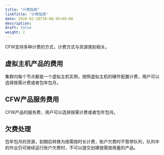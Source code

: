 ```yaml
---
title: "计费指南"
linkTitle: "计费指南"
date: 2020-02-28T10:08:56+09:00
description:
draft: false
weight: 2
---
```




CFW支持多种计费的方式，计费方式与资源类别相关。

## 虚拟主机产品的费用

集群内每个节点都是一个虚拟主机实例，按照虚拟主机的硬件配置计费，用户可以选择按需计费或者包年包月。

## CFW产品服务费用

CFW产品的服务费，用户可以选择按需计费或者包年包月。

## 欠费处理

包年包月的资源，到期后转换为按需按时长计费，账户欠费时不暂停队列，队列中的作业仍可继续运行账户欠费时，不可以提交创建按需按用量的产品。


